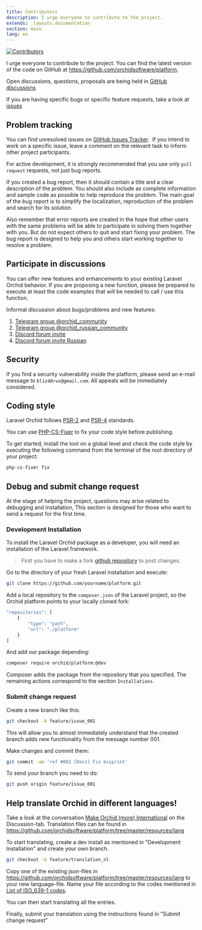 ```yaml
---
title: Contributors
description: I urge everyone to contribute to the project.
extends: _layouts.documentation
section: main
lang: en
---
```



[![Contributors](https://opencollective.com/orchid/contributors.svg?width=800&button=false)](https://github.com/orchidsoftware/platform)

I urge everyone to contribute to the project. You can find the latest version of the code on GitHub at <https://github.com/orchidsoftware/platform>.

Open discussions, questions, proposals are being held in [GitHub discussions](https://github.com/orchidsoftware/platform/discussions)

If you are having specific bugs or specific feature requests, take a look at [issues](https://github.com/orchidsoftware/platform/issues)

## Problem tracking

You can find unresolved issues on [GitHub Issues Tracker](https://github.com/orchidsoftware/platform/issues).
 If you intend to work on a specific issue, leave a comment on the relevant task to inform other project participants.

For active development, it is strongly recommended that you use only `pull request` requests, not just bug reports.

If you created a bug report, then it should contain a title and a clear description of the problem. You should also include as complete information and sample code as possible to help reproduce the problem. The main goal of the bug report is to simplify the localization, reproduction of the problem and search for its solution.

Also remember that error reports are created in the hope that other users with the same problems will be able to participate in solving them together with you. But do not expect others to quit and start fixing your problem. The bug report is designed to help you and others start working together to resolve a problem.

## Participate in discussions

You can offer new features and enhancements to your existing Laravel Orchid behavior. If you are proposing a new function, please be prepared to execute at least the code examples that will be needed to call / use this function.

Informal discussion about bugs/problems and new features:

 1. [Telegram group @orchid_community](https://t.me/orchid_community)
 2. [Telegram group @orchid_russian_community](https://t.me/orchid_russian_community)
 3. [Discord forum invite](https://discord.gg/aEVdGMyRt4)
 4. [Discord forum invite Russian](https://discord.gg/CNYwzWVnjX)
 

## Security

If you find a security vulnerability inside the platform, please send an e-mail message to `bliz48rus@gmail.com`.
All appeals will be immediately considered.


## Coding style

Laravel Orchid follows [PSR-2](https://github.com/php-fig/fig-standards/blob/master/accepted/PSR-2-coding-style-guide-meta.md) and [PSR-4](Https://github.com/php-fig/fig-standards/blob/master/accepted/PSR-4-autoloader.md) standards.

You can use [PHP-CS-Fixer](https://github.com/FriendsOfPHP/PHP-CS-Fixer) to fix your code style before publishing.

To get started, install the tool on a global level and check the code style by executing the following command from the terminal of the root directory of your project:

````bash
php-cs-fixer fix
````


## Debug and submit change request


At the stage of helping the project, questions may arise related to debugging and installation,
This section is designed for those who want to send a request for the first time.

### Development Installation
    
To install the Laravel Orchid package as a developer, you will need an installation of the Laravel framework.
    

> First you have to make a fork [github repository](https://github.com/orchidsoftware/platform/fork) to post changes.


Go to the directory of your fresh Laravel installation and execute:

```bash
git clone https://github.com/yourname/platform.git
```

Add a local repository to the `composer.json` of the Laravel project, so the Orchid platform points to your locally cloned fork:

```php
"repositories": [
    {
        "type": "path",
        "url": "./platform"
    }
]
```

And add our package depending:

```bash
composer require orchid/platform:@dev
```

Composer adds the package from the repository that you specified.
The remaining actions correspond to the section `Installations`.

### Submit change request
    
Create a new branch like this:

```bash
git checkout -b feature/issue_001
```

This will allow you to almost immediately understand that the created branch adds new functionality from the message number 001.

Make changes and commit them:

```bash
git commit -am 'ref #001 [Docs] Fix misprint'
```

To send your branch you need to do:
```bash
git push origin feature/issue_001
```

## Help translate Orchid in different languages!

Take a look at the conversation [Make Orchid (more) International](https://github.com/orchidsoftware/platform/discussions/1545) on the Discussion-tab.
Translation files can be found in https://github.com/orchidsoftware/platform/tree/master/resources/lang

To start translating, create a dev install as mentioned in "Development Installation" and create your own branch. 

```bash
git checkout -b feature/translation_nl
```

Copy one of the existing json-files in https://github.com/orchidsoftware/platform/tree/master/resources/lang to your new language-file. Name your file according to the codes mentioned in [List of ISO_639-1 codes](https://en.wikipedia.org/wiki/List_of_ISO_639-1_codes).

You can then start translating all the entries.

Finally, submit your translation using the instructions found in "Submit change request"
